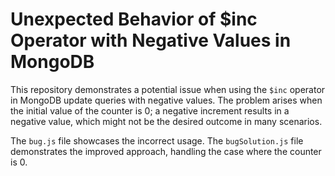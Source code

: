 # Unexpected Behavior of $inc Operator with Negative Values in MongoDB

This repository demonstrates a potential issue when using the `$inc` operator in MongoDB update queries with negative values.  The problem arises when the initial value of the counter is 0; a negative increment results in a negative value, which might not be the desired outcome in many scenarios.

The `bug.js` file showcases the incorrect usage.  The `bugSolution.js` file demonstrates the improved approach, handling the case where the counter is 0.